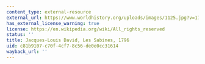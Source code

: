 ```yaml
---
content_type: external-resource
external_url: https://www.worldhistory.org/uploads/images/1125.jpg?v=1713707766
has_external_license_warning: true
license: https://en.wikipedia.org/wiki/All_rights_reserved
status: ''
title: Jacques-Louis David, Les Sabines, 1796
uid: c81b9107-c70f-4cf7-8c56-de0e0cc31614
wayback_url: ''
---
```

